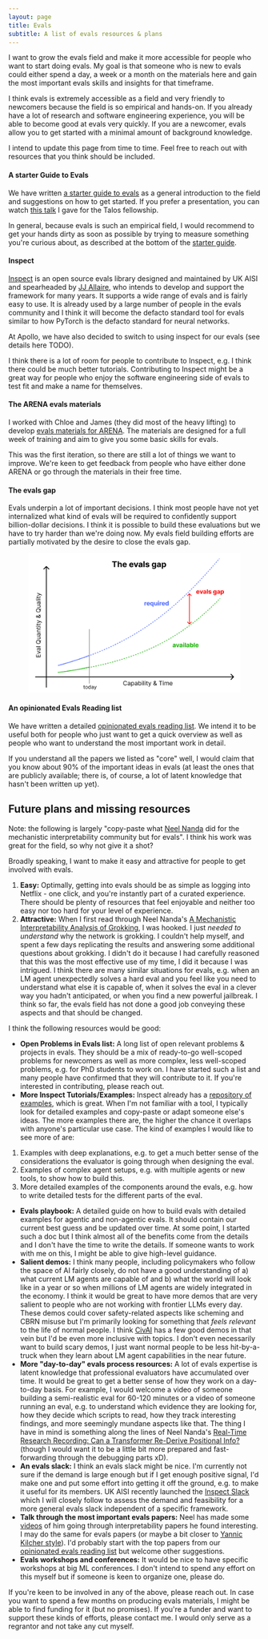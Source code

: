 ```yaml
---
layout: page
title: Evals
subtitle: A list of evals resources & plans
---
```


I want to grow the evals field and make it more accessible for people who want to start doing evals. My goal is that someone who is new to evals could either spend a day, a week or a month on the materials here and gain the most important evals skills and insights for that timeframe.

I think evals is extremely accessible as a field and very friendly to newcomers because the field is so empirical and hands-on. If you already have a lot of research and software engineering experience, you will be able to become good at evals very quickly. If you are a newcomer, evals allow you to get started with a minimal amount of background knowledge.

I intend to update this page from time to time. Feel free to reach out with resources that you think should be included. 

#### A starter Guide to Evals

We have written [a starter guide to evals](https://www.apolloresearch.ai/blog/a-starter-guide-for-evals) as a general introduction to the field and suggestions on how to get started. If you prefer a presentation, you can watch [this talk](https://www.youtube.com/watch?v=zMmJEOl1Cco) I gave for the Talos fellowship. 

In general, because evals is such an empirical field, I would recommend to get your hands dirty as soon as possible by trying to measure something you're curious about, as described at the bottom of the [starter guide](https://www.apolloresearch.ai/blog/a-starter-guide-for-evals).

#### Inspect

[Inspect](https://inspect.ai-safety-institute.org.uk/) is an open source evals library designed and maintained by UK AISI and spearheaded by [JJ Allaire](https://en.wikipedia.org/wiki/Joseph_J._Allaire), who intends to develop and support the framework for many years. It supports a wide range of evals and is fairly easy to use. It is already used by a large number of people in the evals community and I think it will become the defacto standard tool for evals similar to how PyTorch is the defacto standard for neural networks. 

At Apollo, we have also decided to switch to using inspect for our evals (see details here TODO).

I think there is a lot of room for people to contribute to Inspect, e.g. I think there could be much better tutorials. Contributing to Inspect might be a great way for people who enjoy the software engineering side of evals to test fit and make a name for themselves. 

#### The ARENA evals materials

I worked with Chloe and James (they did most of the heavy lifting) to develop [evals materials for ARENA](https://arena3-chapter3-llm-evals.streamlit.app/). The materials are designed for a full week of training and aim to give you some basic skills for evals.

This was the first iteration, so there are still a lot of things we want to improve. We're keen to get feedback from people who have either done ARENA or go through the materials in their free time. 

#### The evals gap

Evals underpin a lot of important decisions. I think most people have not yet internalized what kind of evals will be required to confidently support billion-dollar decisions. I think it is possible to build these evaluations but we have to try harder than we're doing now. My evals field building efforts are partially motivated by the desire to close the evals gap.

<figure>
  <img src="/img/evals/evals_gap.png"/>
</figure>

#### An opinionated Evals Reading list

We have written a detailed [opinionated evals reading list](https://www.apolloresearch.ai/blog/an-opinionated-evals-reading-list). We intend it to be useful both for people who just want to get a quick overview as well as people who want to understand the most important work in detail.

If you understand all the papers we listed as "core" well, I would claim that you know about 90% of the important ideas in evals (at least the ones that are publicly available; there is, of course, a lot of latent knowledge that hasn't been written up yet). 

## Future plans and missing resources

Note: the following is largely "copy-paste what [Neel Nanda](https://x.com/NeelNanda5) did for the mechanistic interpretability community but for evals". I think his work was great for the field, so why not give it a shot?

Broadly speaking, I want to make it easy and attractive for people to get involved with evals.
1. **Easy:** Optimally, getting into evals should be as simple as logging into Netflix - one click, and you're instantly part of a curated experience. There should be plenty of resources that feel enjoyable and neither too easy nor too hard for your level of experience. 
2. **Attractive:** When I first read through Neel Nanda's [A Mechanistic Interpretability Analysis of Grokking](https://www.lesswrong.com/posts/N6WM6hs7RQMKDhYjB/a-mechanistic-interpretability-analysis-of-grokking), I was hooked. I just *needed to understand* why the network is grokking. I couldn't help myself, and spent a few days replicating the results and answering some additional questions about grokking. I didn't do it because I had carefully reasoned that this was the most effective use of my time, I did it because I was intrigued. I think there are many similar situations for evals, e.g. when an LM agent unexpectedly solves a hard eval and you feel like you need to understand what else it is capable of, when it solves the eval in a clever way you hadn't anticipated, or when you find a new powerful jailbreak. I think so far, the evals field has not done a good job conveying these aspects and that should be changed.

I think the following resources would be good:
- **Open Problems in Evals list:** A long list of open relevant problems & projects in evals. They should be a mix of ready-to-go well-scoped problems for newcomers as well as more complex, less well-scoped problems, e.g. for PhD students to work on. I have started such a list and many people have confirmed that they will contribute to it. If you're interested in contributing, please reach out.
- **More Inspect Tutorials/Examples:** Inspect already has a [repository of examples](https://github.com/UKGovernmentBEIS/inspect_evals/tree/main/src/inspect_evals), which is great. When I'm not familiar with a tool, I typically look for detailed examples and copy-paste or adapt someone else's ideas. The more examples there are, the higher the chance it overlaps with anyone's particular use case. The kind of examples I would like to see more of are: 
1. Examples with deep explanations, e.g. to get a much better sense of the considerations the evaluator is going through when designing the eval.
2. Examples of complex agent setups, e.g. with multiple agents or new tools, to show how to build this. 
3. More detailed examples of the components around the evals, e.g. how to write detailed tests for the different parts of the eval. 
- **Evals playbook:** A detailed guide on how to build evals with detailed examples for agentic and non-agentic evals. It should contain our current best guess and be updated over time. At some point, I started such a doc but I think almost all of the benefits come from the details and I don't have the time to write the details. If someone wants to work with me on this, I might be able to give high-level guidance. 
- **Salient demos:** I think many people, including policymakers who follow the space of AI fairly closely, do not have a good understanding of a) what current LM agents are capable of and b) what the world will look like in a year or so when millions of LM agents are widely integrated in the economy. I think it would be great to have more demos that are very salient to people who are not working with frontier LLMs every day. These demos could cover safety-related aspects like scheming and CBRN misuse but I'm primarily looking for something that *feels relevant* to the life of normal people. I think [CivAI](https://civai.org/) has a few good demos in that vein but I'd be even more inclusive with topics. I don't even necessarily want to build scary demos, I just want normal people to be less hit-by-a-truck when they learn about LM agent capabilities in the near future. 
- **More "day-to-day" evals process resources:** A lot of evals expertise is latent knowledge that professional evaluators have accumulated over time. It would be great to get a better sense of how they work on a day-to-day basis. For example, I would welcome a video of someone building a semi-realistic eval for 60-120 minutes or a video of someone running an eval, e.g. to understand which evidence they are looking for, how they decide which scripts to read, how they track interesting findings, and more seemingly mundane aspects like that. The thing I have in mind is something along the lines of Neel Nanda's [Real-Time Research Recording: Can a Transformer Re-Derive Positional Info?](https://www.youtube.com/watch?v=yo4QvDn-vsU) (though I would want it to be a little bit more prepared and fast-forwarding through the debugging parts xD).
- **An evals slack:** I think an evals slack might be nice. I'm currently not sure if the demand is large enough but if I get enough positive signal, I'd make one and put some effort into getting it off the ground, e.g. to make it useful for its members. UK AISI recently launched the [Inspect Slack](https://join.slack.com/t/inspectcommunity/shared_invite/zt-2u8ufawqr-1JcCadzDrc0InKGfb1WFIg) which I will closely follow to assess the demand and feasibility for a more general evals slack independent of a specific framework.
- **Talk through the most important evals papers:** Neel has made some [videos](https://www.youtube.com/channel/UCBMJ0D-omcRay8dh4QT0doQ/videos) of him going through interpretability papers he found interesting. I may do the same for evals papers (or maybe a bit closer to [Yannic Kilcher style](https://www.youtube.com/@YannicKilcher/videos)). I'd probably start with the top papers from our [opinionated evals reading list](https://www.apolloresearch.ai/blog/an-opinionated-evals-reading-list) but welcome other suggestions.
- **Evals workshops and conferences:** It would be nice to have specific workshops at big ML conferences. I don't intend to spend any effort on this myself but if someone is keen to organize one, please do.

If you're keen to be involved in any of the above, please reach out. In case you want to spend a few months on producing evals materials, I might be able to find funding for it (but no promises). If you're a funder and want to support these kinds of efforts, please contact me. I would only serve as a regrantor and not take any cut myself.